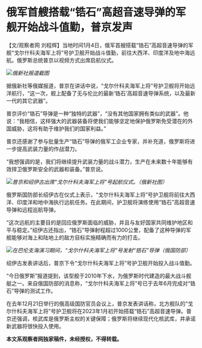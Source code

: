 # 俄军首艘搭载“锆石”高超音速导弹的军舰开始战斗值勤，普京发声

【文/观察者网
刘程辉】当地时间1月4日，俄军首艘搭载“锆石”高超音速导弹的军舰“戈尔什科夫海军上将”号护卫舰开始战斗值勤，前往大西洋、印度洋及地中海远航。俄罗斯总统普京以视频方式出席启航仪式。

![](https://inews.gtimg.com/newsapp_bt/0/15593906142/1000)_俄新社报道截图_

据俄新社等俄媒报道，普京在讲话中说，“戈尔什科夫海军上将”号护卫舰将开始远洋航行，“这一次，舰上配备了无与伦比的最新‘锆石’高超音速导弹系统，以及最新一代的其它武器”。

普京评价“锆石”导弹是一种“独特的武器”，“没有其他国家拥有类似的武器”。他说：“我相信，这样强大的武器装备将使我们能够坚定地保护俄罗斯免受潜在的外国威胁，这将有助于维护我们的国家利益。”

普京还感谢了参与批量生产“锆石”导弹的俄军工企业专家，并补充道，俄罗斯将进一步提高武装力量的作战潜力。

“我想强调的是，我们将继续提升武装力量的战斗潜力，生产在未来数十年能够有效捍卫俄罗斯安全的武器和装备。”普京说。

![](https://inews.gtimg.com/newsapp_bt/0/15593906145/1000)_普京和绍伊古出席“戈尔什科夫海军上将”号起航仪式。（俄新社图）_

俄罗斯国防部长绍伊古在仪式上表示，“戈尔什科夫海军上将”号护卫舰将前往大西洋、印度洋和地中海执行远航任务。在此期间，护卫舰将演练使用“锆石”高超音速导弹和远程巡航导弹。

“这次远航的主要目的是回应俄罗斯面临的威胁，并且与友好国家共同维护地区和平与稳定。”绍伊古还指出，“锆石”导弹射程超过1000公里，配备了这种导弹的军舰能够对海上和陆地上的敌方目标实施精确而有力的打击。

![](https://inews.gtimg.com/newsapp_bt/0/15593906154/1000)_在巴伦支海演习期间，“戈尔什科夫海军上将”号发射“锆石”导弹（俄国防部）_

绍伊古发表讲话后，普京下令“戈尔什科夫海军上将”号护卫舰开始投入战斗值勤。

“今日俄罗斯”报道提到，该型舰于2010年下水，为俄罗斯时代建造的最大战斗舰艇之一。来自俄国防部的消息称，“戈尔什科夫海军上将”号已于去年6月完成对“锆石”导弹的测试工作。

在去年12月21日举行的俄高级国防官员会议上，普京发表讲话称，北方舰队的“戈尔什科夫海军上将”号护卫舰将在2023年1月初开始搭载“锆石”高超音速导弹。普京还强调，核武库是俄罗斯主权的关键保障；俄罗斯将继续现代化核武库，并承诺新武器将很快投入使用。

**本文系观察者网独家稿件，未经授权，不得转载。**


